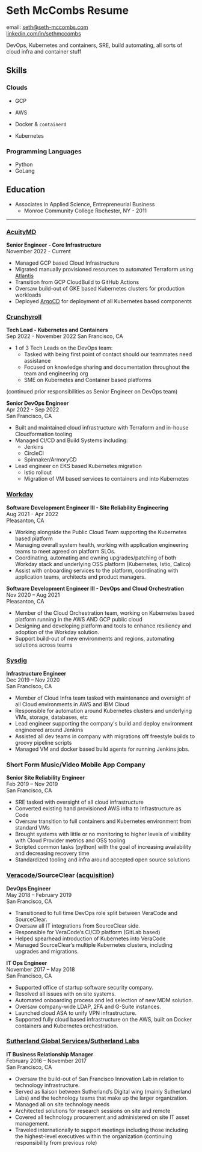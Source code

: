 # Seth McCombs Resume

email: seth@seth-mccombs.com  
[linkedin.com/in/sethmccombs](linkedin.com/in/sethmccombs)  

DevOps, Kubernetes and containers, SRE, build automating, all sorts of cloud infra and container stuff

## Skills

### Clouds

* GCP
* AWS

* Docker & `containerd`
* Kubernetes

### Programming Languages

* Python
* GoLang

## Education

* Associates  in  Applied  Science, Entrepreneurial  Business
  * Monroe  Community  College  Rochester,  NY  -  2011

---

### [AcuityMD](acuitymd.com)

**Senior Engineer -  Core Infrastructure**  
November 2022 - Current

* Managed GCP based Cloud Infrastructure
* Migrated manually provisioned resources to automated Terraform using [Atlantis](runatlantis.io)
* Transition from GCP CloudBuild to GitHub Actions
* Oversaw build-out of GKE based Kubernetes clusters for production workloads
* Deployed [ArgoCD](https://argoproj.github.io/cd/) for deployment of all Kubernetes based components

### [Crunchyroll](crunchyroll.com)

**Tech Lead - Kubernetes and Containers**  
Sep 2022 - November 2022
San Francisco, CA

* 1 of 3 Tech Leads on the DevOps team:
  * Tasked with being first point of contact should our teammates need assistance
  * Focused on knowledge sharing and documentation throughout the team and engineering org
  * SME on Kubernetes and Container based platforms

(continued prior responsibilities as Senior Engineer on DevOps team)

**Senior DevOps Engineer**  
Apr 2022 - Sep 2022  
San Francisco, CA

* Built and maintained cloud infrastructure with Terraform and in-house Cloudformation tooling
* Managed CI/CD and Build Systems including:
  * Jenkins
  * CircleCI
  * Spinnaker/ArmoryCD
* Lead engineer on EKS based Kubernetes migration
  * Istio rollout
  * Migration of VM based services to containers and into Kubernetes

### [Workday](workday.com)

**Software Development Engineer III - Site Reliability Engineering**  
Aug 2021 - Apr 2022  
Pleasanton, CA

* Working alongside the Public Cloud Team supporting the Kubernetes based platform
* Managing overall system health, working with application engineering teams to meet agreed on platform SLOs.
* Coordinating, automating and owning upgrades/patching of both Workday stack and underlying OSS platform (Kubernetes, Istio, Calico)
* Assist with onboarding services to the platform, coordinating with application teams, architects and product managers.

**Software Development Engineer III - DevOps and Cloud Orchestration**  
Nov 2020 – Aug 2021  
Pleasanton, CA

* Member of the Cloud Orchestration team, working on Kubernetes based platform running in the AWS AND GCP public cloud
* Designing and developing platform and tools to enhance resiliency and adoption of the Workday solution.
* Support build-out of new environments and regions, automating solutions across teams

### [Sysdig](sysdig.com)

**Infrastructure Engineer**  
Dec 2019 – Nov 2020  
San Francisco, CA

* Member of Cloud Infra team tasked with maintenance and oversight of all Cloud environments in AWS and IBM Cloud
* Responsible for automation around Kubernetes clusters and underlying VMs, storage, databases, etc
* Lead engineer supporting the company's build and deploy environment engineered around Jenkins
* Assisted all dev teams in company with migrations off freestyle builds to groovy pipeline scripts
* Managed VM and docker based build agents for running Jenkins jobs.

### Short Form Music/Video Mobile App Company

**Senior Site Reliability Engineer**  
Feb 2019 – Nov 2019  
San Francisco, CA  

* SRE tasked with oversight of all cloud infrastructure
* Converted existing hand provisioned AWS infra to Infrastructure as Code
* Oversaw transition to full containers and Kubernetes environment from standard VMs
* Brought systems with little or no monitoring to higher levels of visibility with Cloud Provider metrics and OSS tooling
* Scripted common tasks (python) with the goal of increasing availability and decreasing recovery time
* Standardized tooling and infra around accepted open source solutions

### [Veracode](https://www.veracode.com)/SourceClear ([acquisition](https://www.veracode.com/blog/security-news/ca-technologies-acquires-sourceclear-advancing-sca-capabilities-devsecops-world))

**DevOps Engineer**  
May 2018 – February 2019  
San Francisco, CA

* Transitioned to full time DevOps role split between VeraCode and SourceClear.
* Oversaw all IT integrations from SourceClear side.
* Responsible for VeraCode’s CI/CD platform (GitLab based)
* Helped spearhead introduction of Kubernetes into VeraCode
* Managed SourceClear’s multiple Kubernetes clusters, including upgrades and migrations.

**IT Ops Engineer**  
November 2017 – May 2018  
San Francisco, CA

* Supported office of startup software security company.
* Resolved all issues with on site systems.
* Automated onboarding process and led selection of new MDM solution.
* Oversaw company-wide LDAP, 2FA and G-Suite instances.
* Launched cloud ASA to unify VPN infrastructure.
* Supported fully cloud based infrastructure on the AWS, built on Docker containers and Kubernetes orchestration.

### [Sutherland Global Services](https://www.sutherlandglobal.com)/[Sutherland Labs](sutherlandlabs.com)

**IT Business Relationship Manager**  
February 2016 – November 2017  
San Francisco, CA

* Oversaw the build-out of San Francisco Innovation Lab in relation to technology infrastructure.
* Served as liaison between Sutherland’s Digital wing (mainly Sutherland Labs) and the technology teams that make up the larger organization.
* Managed all on site technology needs
* Architected solutions for research sessions on site and remote
* Covered all technology procurement and administered on site IT asset management.
* Traveled internationally to support meetings including those including the highest-level executives within the organization (continuing responsibility from previous role)
